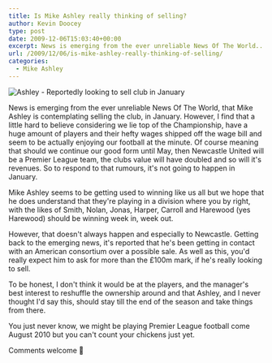 ```yaml
---
title: Is Mike Ashley really thinking of selling?
author: Kevin Doocey
type: post
date: 2009-12-06T15:03:40+00:00
excerpt: News is emerging from the ever unreliable News Of The World..
url: /2009/12/06/is-mike-ashley-really-thinking-of-selling/
categories:
  - Mike Ashley
---
```


![Ashley - Reportedly looking to sell club in January](https://i.telegraph.co.uk/telegraph/multimedia/archive/01349/mike_ashley_1349947c.jpg)

News is emerging from the ever unreliable News Of The World, that Mike Ashley is contemplating selling the club, in January. However, I find that a little hard to believe considering we lie top of the Championship, have a huge amount of players and their hefty wages shipped off the wage bill and seem to be actually enjoying our football at the minute. Of course meaning that should  we continue our good form until May, then Newcastle United will be a Premier League team, the clubs value will have doubled and so will it's revenues. So to respond to that rumours, it's not going to happen in January.

Mike Ashley seems to be getting used to winning like us all but we hope that he does understand that they're playing in a division where you by right, with the likes of Smith, Nolan, Jonas, Harper, Carroll and Harewood (yes Harewood) should be winning week in, week out.

However, that doesn't always happen and especially to Newcastle. Getting back to the emerging news, it's reported that he's been getting in contact with an American consortium over a possible sale. As well as this, you'd really expect him to ask for more than the £100m mark, if he's really looking to sell.

To be honest, I don't think it would be at the players, and the manager's best interest to reshuffle the ownership around and that Ashley, and I never thought I'd say this, should stay till the end of the season and take things from there.

You just never know, we might be playing Premier League football come August 2010 but you can't count your chickens just yet.

Comments welcome 🙂
